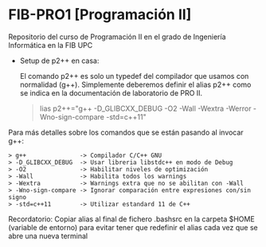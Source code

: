 # FIB-PRO1 [Programación II]
Repositorio del curso de Programación II en el grado de Ingeniería Informática en la FIB UPC

- Setup de p2++ en casa:

    El comando p2++ es solo un typedef del compilador que usamos con normalidad (g++). 
    Simplemente deberemos definir el alias p2++ como se indica en la documentación de 
    laboratorio de PRO II.

    >lias p2++="g++ -D_GLIBCXX_DEBUG -O2 -Wall -Wextra -Werror -Wno-sign-compare -std=c++11"

Para más detalles sobre los comandos que se están pasando al invocar g++:

    > g++               -> Compilador C/C++ GNU
    > -D_GLIBCXX_DEBUG  -> Usar libreria libstdc++ en modo de Debug
    > -O2               -> Habilitar niveles de optimización
    > -Wall             -> Habilita todos los warnings
    > -Wextra           -> Warnings extra que no se abilitan con -Wall
    > -Wno-sign-compare -> Ignorar comparación entre expresiones con/sin signo
    > -std=c++11        -> Utilizar estandard 11 de C++

Recordatorio: Copiar alias al final de fichero .bashsrc en la carpeta $HOME (variable de entorno) para evitar tener que redefinir el alias cada vez que se abre una nueva terminal
